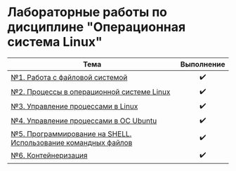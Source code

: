 # Лабораторные работы по дисциплине "Операционная система Linux"
| Тема | Выполнение |
| --------|---------|
| [№1. Работа с файловой системой](https://github.com/kifril-ltd/DPO/tree/main/Linux/Lab1) | <center>✔️</center> ||
| [№2. Процессы в операционной системе Linux](https://github.com/kifril-ltd/DPO/tree/main/Linux/Lab2) | <center>✔️</center> ||
| [№3. Управление процессами в Linux](https://github.com/kifril-ltd/DPO/tree/main/Linux/Lab3) | <center>✔️</center> ||
| [№4. Управление процессами в ОС Ubuntu](https://github.com/kifril-ltd/DPO/tree/main/Linux/Lab4) | <center>✔️</center> ||
| [№5. Программирование на SHELL. Использование командных файлов](https://github.com/kifril-ltd/DPO/tree/main/Linux/Lab5) | <center>✔️</center> ||
| [№6. Контейнеризация](https://github.com/kifril-ltd/DPO/tree/main/Linux/Lab6) | <center>✔️</center> ||